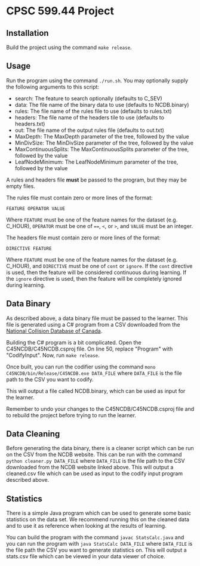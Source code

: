 # CPSC 599.44 Project

## Installation

Build the project using the command `make release`.

## Usage

Run the program using the command `./run.sh`. You may optionally supply the following arguments to this script:
 - search: The feature to search optionally				(defaults to C_SEV)
 - data: The file name of the binary data to use		(defaults to NCDB.binary)
 - rules: The file name of the rules file to use		(defaults to rules.txt)
 - headers: The file name of the headers tile to use	(defaults to headers.txt)
 - out: The file name of the output rules file			(defaults to out.txt)
 - MaxDepth: The MaxDepth parameter of the tree, followed by the value
 - MinDivSize: The MinDivSize parameter of the tree, followed by the value
 - MaxContinuousSplits: The MaxContinuousSplits parameter of the tree, followed by the value
 - LeafNodeMinimum: The LeafNodeMinimum parameter of the tree, followed by the value
 
A rules and headers file **must** be passed to the program, but they may be empty files.

The rules file must contain zero or more lines of the format:

	FEATURE OPERATOR VALUE

Where `FEATURE` must be one of the feature names for the dataset (e.g. C_HOUR), `OPERATOR` must be one of `==`, `<`, or `>`, and `VALUE` must be an integer.

The headers file must contain zero or more lines of the format:

	DIRECTIVE FEATURE

Where `FEATURE` must be one of the feature names for the dataset (e.g. C_HOUR), and `DIRECTIVE` must be one of `cont` or `ignore`. If the `cont` directive is used, then the feature will be considered continuous during learning. If the `ignore` directive is used, then the feature will be completely ignored during learning.

## Data Binary

As described above, a data binary file must be passed to the learner. This file is generated using a C# program from a CSV downloaded from the [National Collision Database of Canada](https://open.canada.ca/data/en/dataset/1eb9eba7-71d1-4b30-9fb1-30cbdab7e63a).

Building the C# program is a bit complicated. Open the C45NCDB/C45NCDB.csproj file. On line 50, replace "Program" with "CodifyInput". Now, run `make release`.

Once built, you can run the codifier using the command `mono C45NCDB/bin/Release/C45NCDB.exe DATA_FILE` where `DATA_FILE` is the file path to the CSV you want to codify.

This will output a file called NCDB.binary, which can be used as input for the learner.

Remember to undo your changes to the C45NCDB/C45NCDB.csproj file and to rebuild the project before trying to run the learner.

## Data Cleaning

Before generating the data binary, there is a cleaner script which can be run on the CSV from the NCDB website. This can be run with the command `python cleaner.py DATA_FILE` where `DATA_FILE` is the file path to the CSV downloaded from the NCDB website linked above. This will output a cleaned.csv file which can be used as input to the codify input program described above.

## Statistics

There is a simple Java program which can be used to generate some basic statistics on the data set. We recommend running this on the cleaned data and to use it as reference when looking at the results of learning.

You can build the program with the command `javac StatsCalc.java` and you can run the program with `java StatsCalc DATA_FILE` where `DATA_FILE` is the file path the CSV you want to generate statistics on. This will output a stats.csv file which can be viewed in your data viewer of choice.
